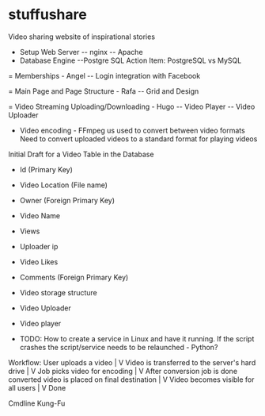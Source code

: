 stuffushare
===========

Video sharing website of inspirational stories

- Setup Web Server
-- nginx
-- Apache
- Database Engine
--Postgre SQL
Action Item: PostgreSQL vs MySQL

= Memberships - Angel
-- Login integration with Facebook

= Main Page and Page Structure - Rafa
-- Grid and Design

= Video Streaming Uploading/Downloading - Hugo
-- Video Player
-- Video Uploader
+ Video encoding - FFmpeg us used to convert between video formats
Need to convert uploaded videos to a standard format for playing videos

Initial Draft for a Video Table in the Database
- Id (Primary Key)
- Video Location (File name)
- Owner (Foreign Primary Key)
- Video Name
- Views
- Uploader ip
- Video Likes
- Comments (Foreign Primary Key)

- Video storage structure
- Video Uploader
- Video player
- TODO: How to create a service in Linux and have it running. If the script crashes the
script/service needs to be relaunched - Python?

Workflow:
User uploads a video
   |
   V
Video is transferred to the server's hard drive
   |
   V
Job picks video for encoding
   |
   V
After conversion job is done converted video is placed on final destination
   |
   V
Video becomes visible for all users
   |
   V
Done

Cmdline Kung-Fu
